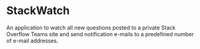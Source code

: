 # StackWatch
An application to watch all new questions posted to a private Stack Overflow Teams site and send notification e-mails to a predefined number of e-mail addresses.

